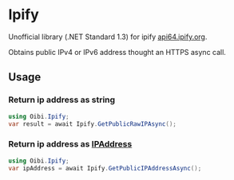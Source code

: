 # Ipify

Unofficial library (.NET Standard 1.3) for ipify [api64.ipify.org](https://api64.ipify.org).

Obtains public IPv4 or IPv6 address thought an HTTPS async call.

## Usage

### Return ip address as string

```csharp
using Oibi.Ipify;
var result = await Ipify.GetPublicRawIPAsync();
```

### Return ip address as [IPAddress](https://docs.microsoft.com/it-it/dotnet/api/system.net.ipaddress)

```csharp
using Oibi.Ipify;
var ipAddress = await Ipify.GetPublicIPAddressAsync();
```
